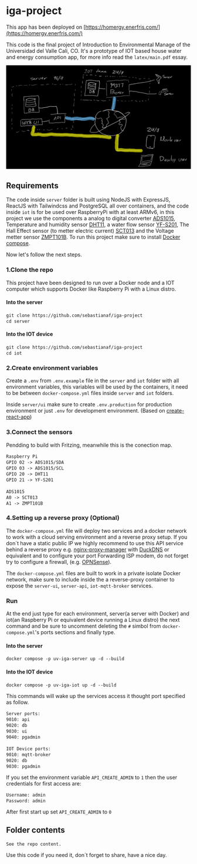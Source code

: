# iga-project

This app has been deployed on [https://homergy.enerfris.com/](https://homergy.enerfris.com/)

This code is the final project of Introduction to Environmental Manage of the Universidad del Valle Cali, CO. It's a prototype of IOT based house water and energy consumption app, for more info read the `latex/main.pdf` essay.

![app architecture diagram](https://github.com/sebastianaf/iga-project/blob/main/latex/img/achitecture.png?raw=true)

## Requirements

The code inside `server` folder is built using NodeJS with ExpressJS, ReactJS with Tailwindcss and PostgreSQL all over containers, and the code inside `iot` is for be used over RaspberryPi with at least ARMv6, in this project we use the components a analog to digital converter [ADS1015](https://pdf1.alldatasheet.com/datasheet-pdf/view/292738/TI/ADS1015.html), Temperature and humidity sensor [DHT11](https://components101.com/sensors/dht11-temperature-sensor), a water flow sensor [YF-S201](https://www.mantech.co.za/datasheets/products/yf-s201_sea.pdf), The Hall Effect sensor (to metter electric current) [SCT013](https://pdf1.alldatasheet.com/datasheet-pdf/view/1160244/YHDC/SCT013-050.html) and the Voltage metter sensor [ZMPT101B](https://pdf1.alldatasheet.com/datasheet-pdf/view/1131993/ETC2/ZMPT101B.html). To run this project make sure to install [Docker compose](https://docs.docker.com/).

Now let's follow the next steps.

### 1.Clone the repo

This project have been designed to run over a Docker node and a IOT computer which supports Docker like Raspberry Pi with a Linux distro.

#### Into the server

```
git clone https://github.com/sebastianaf/iga-project
cd server
```

#### Into the IOT device

```
git clone https://github.com/sebastianaf/iga-project
cd iot
```

### 2.Create environment variables

Create a `.env` from `.env.example` file in the `server` and `iot` folder with all environment variables, this variables will be used by the containers, it need to be between `docker-compose.yml` files inside `server` and `iot` folders.

Inside `server/ui` make sure to create `.env.production` for production environment or just `.env` for development environment. (Based on [create-react-app](https://create-react-app.dev/))

### 3.Connect the sensors

Pendding to build with Fritzing, meanwhile this is the conection map.

```
Raspberry Pi
GPIO 02 -> ADS1015/SDA
GPIO 03 -> ADS1015/SCL
GPIO 20 -> DHT11
GPIO 21 -> YF-S201

ADS1015
A0 -> SCT013
A1 -> ZMPT101B
```

### 4.Setting up a reverse proxy (Optional)

The `docker-compose.yml` file will deploy two services and a docker network to work with a cloud serving environment and a reverse proxy setup. If you don`t have a static public IP we highly recommend to use this API service behind a reverse proxy e.g. [nginx-proxy-manager](https://nginxproxymanager.com/) with [DuckDNS](https://www.duckdns.org) or equivalent and to configure your port Forwarding ISP modem, do not forget try to configure a firewall, (e.g. [OPNSense](https://opnsense.org/)).

The `docker-compose.yml` files are built to work in a private isolate Docker network, make sure to include inside the a reverse-proxy container to expose the `server-ui`, `server-api`, `iot-mqtt-broker` services.

### Run

At the end just type for each environment, server(a server with Docker) and iot(an Raspberry Pi or equivalent device running a Linux distro) the next command and be sure to uncomment deleting the `#` simbol from `docker-compose.yml`'s ports sections and finally type.

#### Into the server

```
docker compose -p uv-iga-server up -d --build
```

#### Into the IOT device

```
docker compose -p uv-iga-iot up -d --build
```

This commands will wake up the services access it thought port specified as follow.

```
Server ports:
9010: api      
9020: db       
9030: ui       
9040: pgadmin  

IOT Device ports:
9010: mqtt-broker 
9020: db          
9030: pgadmin
```

If you set the environment variable `API_CREATE_ADMIN` to `1` then the user credentials for first access are:

```
Username: admin
Password: admin
```

After first start up set `API_CREATE_ADMIN` to `0`

## Folder contents

```
See the repo content.
```

Use this code if you need it, don´t forget to share, have a nice day.
